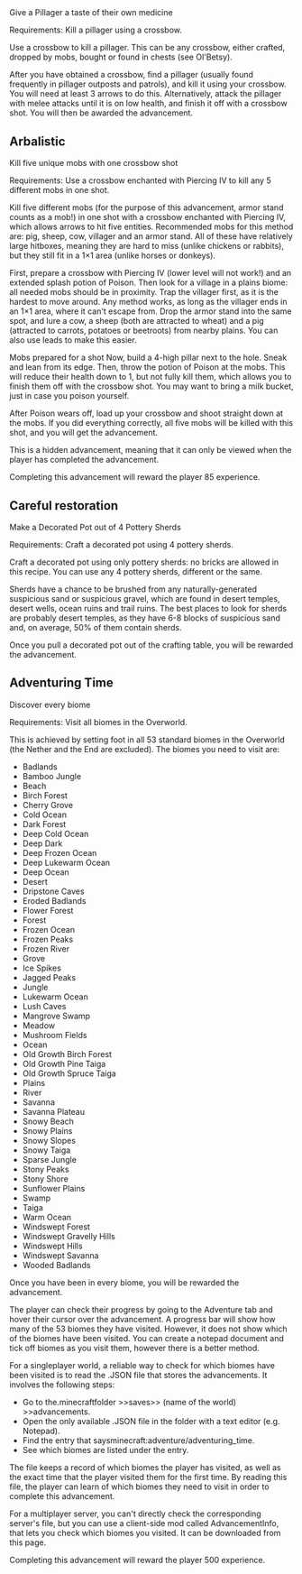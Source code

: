 ## 
Give a Pillager a taste of their own medicine

Requirements: Kill a pillager using a crossbow.

Use a crossbow to kill a pillager. This can be any crossbow, either crafted, dropped by mobs, bought or found in chests (see Ol'Betsy).

After you have obtained a crossbow, find a pillager (usually found frequently in pillager outposts and patrols), and kill it using your crossbow. You will need at least 3 arrows to do this. Alternatively, attack the pillager with melee attacks until it is on low health, and finish it off with a crossbow shot. You will then be awarded the advancement.

## Arbalistic
Kill five unique mobs with one crossbow shot

Requirements: Use a crossbow enchanted with Piercing IV to kill any 5 different mobs in one shot.

Kill five different mobs (for the purpose of this advancement, armor stand counts as a mob!) in one shot with a crossbow enchanted with Piercing IV, which allows arrows to hit five entities. Recommended mobs for this method are: pig, sheep, cow, villager and an armor stand. All of these have relatively large hitboxes, meaning they are hard to miss (unlike chickens or rabbits), but they still fit in a 1×1 area (unlike horses or donkeys). 

First, prepare a crossbow with Piercing IV (lower level will not work!) and an extended splash potion of Poison. Then look for a village in a plains biome: all needed mobs should be in proximity. Trap the villager first, as it is the hardest to move around. Any method works, as long as the villager ends in an 1×1 area, where it can't escape from. Drop the armor stand into the same spot, and lure a cow, a sheep (both are attracted to wheat) and a pig (attracted to carrots, potatoes or beetroots) from nearby plains. You can also use leads to make this easier.

Mobs prepared for a shot
Now, build a 4-high pillar next to the hole. Sneak and lean from its edge. Then, throw the potion of Poison at the mobs. This will reduce their health down to 1, but not fully kill them, which allows you to finish them off with the crossbow shot. You may want to bring a milk bucket, just in case you poison yourself.

After Poison wears off, load up your crossbow and shoot straight down at the mobs. If you did everything correctly, all five mobs will be killed with this shot, and you will get the advancement.

This is a hidden advancement, meaning that it can only be viewed when the player has completed the advancement.

Completing this advancement will reward the player 85 experience.

## Careful restoration
Make a Decorated Pot out of 4 Pottery Sherds

Requirements: Craft a decorated pot using 4 pottery sherds.

Craft a decorated pot using only pottery sherds: no bricks are allowed in this recipe. You can use any 4 pottery sherds, different or the same.

Sherds have a chance to be brushed from any naturally-generated suspicious sand or suspicious gravel, which are found in desert temples, desert wells, ocean ruins and trail ruins. The best places to look for sherds are probably desert temples, as they have 6-8 blocks of suspicious sand and, on average, 50% of them contain sherds.

Once you pull a decorated pot out of the crafting table, you will be rewarded the advancement.

## Adventuring Time
Discover every biome

Requirements: Visit all biomes in the Overworld.

This is achieved by setting foot in all 53 standard biomes in the Overworld (the Nether and the End are excluded). The biomes you need to visit are:

- Badlands
- Bamboo Jungle
- Beach
- Birch Forest
- Cherry Grove
- Cold Ocean
- Dark Forest
- Deep Cold Ocean
- Deep Dark
- Deep Frozen Ocean
- Deep Lukewarm Ocean
- Deep Ocean
- Desert
- Dripstone Caves
- Eroded Badlands
- Flower Forest
- Forest
- Frozen Ocean
- Frozen Peaks
- Frozen River
- Grove
- Ice Spikes
- Jagged Peaks
- Jungle
- Lukewarm Ocean
- Lush Caves
- Mangrove Swamp
- Meadow
- Mushroom Fields
- Ocean
- Old Growth Birch Forest
- Old Growth Pine Taiga
- Old Growth Spruce Taiga
- Plains
- River
- Savanna
- Savanna Plateau
- Snowy Beach
- Snowy Plains
- Snowy Slopes
- Snowy Taiga
- Sparse Jungle
- Stony Peaks
- Stony Shore
- Sunflower Plains
- Swamp
- Taiga
- Warm Ocean
- Windswept Forest
- Windswept Gravelly Hills
- Windswept Hills
- Windswept Savanna
- Wooded Badlands

Once you have been in every biome, you will be rewarded the advancement.

The player can check their progress by going to the Adventure tab and hover their cursor over the advancement. A progress bar will show how many of the 53 biomes they have visited. However, it does not show which of the biomes have been visited. You can create a notepad document and tick off biomes as you visit them, however there is a better method.

For a singleplayer world, a reliable way to check for which biomes have been visited is to read the .JSON file that stores the advancements. It involves the following steps:  

- Go to the.minecraftfolder >>saves>> (name of the world) >>advancements.
- Open the only available .JSON file in the folder with a text editor (e.g. Notepad).
- Find the entry that saysminecraft:adventure/adventuring_time.
- See which biomes are listed under the entry.

The file keeps a record of which biomes the player has visited, as well as the exact time that the player visited them for the first time. By reading this file, the player can learn of which biomes they need to visit in order to complete this advancement.

For a multiplayer server, you can't directly check the corresponding server's file, but you can use a client-side mod called AdvancementInfo, that lets you check which biomes you visited. It can be downloaded from this page.

Completing this advancement will reward the player 500 experience.


